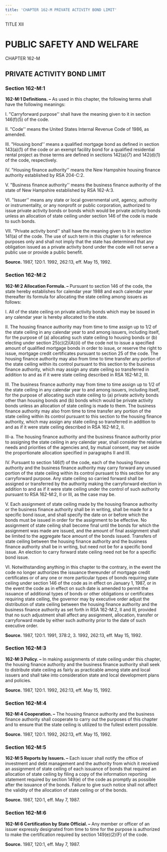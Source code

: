 ```yaml
---
title: 'CHAPTER 162-M PRIVATE ACTIVITY BOND LIMIT'
---
```


TITLE XII
                                             
PUBLIC SAFETY AND WELFARE
=========================

CHAPTER 162-M
                                             
PRIVATE ACTIVITY BOND LIMIT
---------------------------

### Section 162-M:1

 **162-M:1 Definitions. –** As used in this chapter, the following
terms shall have the following meanings:
                                             
 I. "Carryforward purpose'' shall have the meaning given to it in
section 146(f)(5) of the code.
                                             
 II. "Code'' means the United States Internal Revenue Code of 1986,
as amended.
                                             
 III. "Housing bond'' means a qualified mortgage bond as defined in
section 143(a)(1) of the code or an exempt facility bond for a qualified
residential rental project as those terms are defined in sections
142(a)(7) and 142(d)(1) of the code, respectively.
                                             
 IV. "Housing finance authority'' means the New Hampshire housing
finance authority established by RSA 204-C:2.
                                             
 V. "Business finance authority'' means the business finance
authority of the state of New Hampshire established by RSA 162-A:3.
                                             
 VI. "Issuer'' means any state or local governmental unit, agency,
authority or instrumentality, or any nonprofit or public corporation,
authorized to issue private activity bonds or bonds which would be
private activity bonds unless an allocation of state ceiling under
section 146 of the code is made to such bonds.
                                             
 VII. "Private activity bond'' shall have the meaning given to it in
section 141(a) of the code. The use of such term in this chapter is for
reference purposes only and shall not imply that the state has
determined that any obligation issued as a private activity bond under
the code will not serve a public use or provide a public benefit.

**Source.** 1987, 120:1. 1992, 262:13, eff. May 15, 1992.

### Section 162-M:2

 **162-M:2 Allocation Formula. –** Pursuant to section 146 of the
code, the state hereby establishes for calendar year 1988 and each
calendar year thereafter its formula for allocating the state ceiling
among issuers as follows:
                                             
 I. All of the state ceiling on private activity bonds which may be
issued in any calendar year is hereby allocated to the state.
                                             
 II. The housing finance authority may from time to time assign up to
1/2 of the state ceiling in any calendar year to and among issuers,
including itself, for the purpose of (a) allocating such state ceiling
to housing bonds or (b) electing under section 25(c)(2)(A)(ii) of the
code not to issue a specified amount of qualified mortgage bonds in
order to issue, or reserve the right to issue, mortgage credit
certificates pursuant to section 25 of the code. The housing finance
authority may also from time to time transfer any portion of the state
ceiling within its control pursuant to this section to the business
finance authority, which may assign any state ceiling so transferred in
addition to and as if it were state ceiling described in RSA 162-M:2,
III.
                                             
 III. The business finance authority may from time to time assign up
to 1/2 of the state ceiling in any calendar year to and among issuers,
including itself, for the purpose of allocating such state ceiling to
(a) private activity bonds other than housing bonds and (b) bonds which
would be private activity bonds unless an allocation of state ceiling is
made to them. The business finance authority may also from time to time
transfer any portion of the state ceiling within its control pursuant to
this section to the housing finance authority, which may assign any
state ceiling so transferred in addition to and as if it were state
ceiling described in RSA 162-M:2, II.
                                             
 III-a. The housing finance authority and the business finance
authority prior to assigning the state ceiling in any calendar year,
shall consider the relative needs and priorities of the agencies and, by
mutual consent, may set aside the proportionate allocation specified in
paragraphs II and III.
                                             
 IV. Pursuant to section 146(f) of the code, each of the housing
finance authority and the business finance authority may carry forward
any unused portion of the state ceiling within its control pursuant to
this section for any carryforward purpose. Any state ceiling so carried
forward shall be assigned or transferred by the authority making the
carryforward election in addition to and as if it were state ceiling
under the control of such authority pursuant to RSA 162-M:2, II or III,
as the case may be.
                                             
 V. Each assignment of state ceiling made by the housing finance
authority or the business finance authority shall be in writing, shall
be made for a specific bond issue, and shall specify the date on or
before which the bonds must be issued in order for the assignment to be
effective. No assignment of state ceiling shall become final until the
bonds for which the assignment was made are issued, and the amount of
final assignment shall be limited to the aggregate face amount of the
bonds issued. Transfers of state ceiling between the housing finance
authority and the business finance authority shall be in writing, but
need not be for a specific bond issue. An election to carry forward
state ceiling need not be for a specific bond issue.
                                             
 VI. Notwithstanding anything in this chapter to the contrary, in the
event the code no longer authorizes the issuance thereunder of mortgage
credit certificates or of any one or more particular types of bonds
requiring state ceiling under section 146 of the code as in effect on
January 1, 1987, or in the event the code as in effect on such date is
amended to permit the issuance of additional types of bonds or other
obligations or certificates requiring state ceiling, the governor may by
executive order adjust the distribution of state ceiling between the
housing finance authority and the business finance authority as set
forth in RSA 162-M:2, II and III, provided that no such adjustment shall
affect any assignment, allocation, transfer or carryforward made by
either such authority prior to the date of such executive order.

**Source.** 1987, 120:1. 1991, 378:2, 3. 1992, 262:13, eff. May 15,
1992.

### Section 162-M:3

 **162-M:3 Policy. –** In making assignments of state ceiling under
this chapter, the housing finance authority and the business finance
authority shall seek to distribute state ceiling as fairly as
practicable among state and local issuers and shall take into
consideration state and local development plans and policies.

**Source.** 1987, 120:1. 1992, 262:13, eff. May 15, 1992.

### Section 162-M:4

 **162-M:4 Cooperation. –** The housing finance authority and the
business finance authority shall cooperate to carry out the purposes of
this chapter and to ensure that the state ceiling is utilized to the
fullest extent possible.

**Source.** 1987, 120:1. 1992, 262:13, eff. May 15, 1992.

### Section 162-M:5

 **162-M:5 Reports by Issuers. –** Each issuer shall notify the
office of investment and debt management and the authority from which it
received an assignment of state ceiling of each issuance of bonds that
required an allocation of state ceiling by filing a copy of the
information reporting statement required by section 149(e) of the code
as promptly as possible after the issuance of the bonds. Failure to give
such notice shall not affect the validity of the allocation of state
ceiling or of the bonds.

**Source.** 1987, 120:1, eff. May 7, 1987.

### Section 162-M:6

 **162-M:6 Certification by State Official. –** Any member or officer
of an issuer expressly designated from time to time for the purpose is
authorized to make the certification required by section 149(e)(2)(F) of
the code.

**Source.** 1987, 120:1, eff. May 7, 1987.
